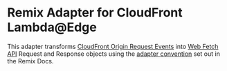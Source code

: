 # Remix Adapter for CloudFront Lambda@Edge

This adapter transforms [CloudFront Origin Request Events](https://docs.aws.amazon.com/AmazonCloudFront/latest/DeveloperGuide/lambda-event-structure.html#example-origin-request) into [Web Fetch API](https://developer.mozilla.org/en-US/docs/Web/API/Fetch_API) Request and Response objects using the [adapter convention](https://remix.run/docs/en/v1/other-api/adapter) set out in the Remix Docs.
